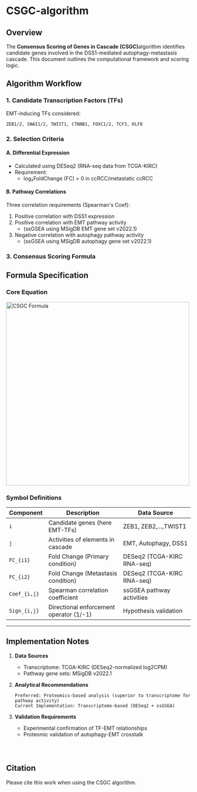 # CSGC-algorithm

## Overview
The ​**Consensus Scoring of Genes in Cascade (CSGC)**​ algorithm identifies candidate genes involved in the DSS1-mediated autophagy-metastasis cascade. This document outlines the computational framework and scoring logic.

## Algorithm Workflow

### 1. Candidate Transcription Factors (TFs)
EMT-inducing TFs considered:
```plaintext
ZEB1/2, SNAI1/2, TWIST1, CTNNB1, FOXC1/2, TCF3, KLF8
```

### 2. Selection Criteria
#### A. Differential Expression
- Calculated using DESeq2 (RNA-seq data from TCGA-KIRC)
- Requirement: 
  - log₂FoldChange (FC) > 0 in ccRCC/metastatic ccRCC

#### B. Pathway Correlations
Three correlation requirements (Spearman's Coef):
1. Positive correlation with DSS1 expression
2. Positive correlation with EMT pathway activity 
   - (ssGSEA using MSigDB EMT gene set v2022.1)
3. Negative correlation with autophagy pathway activity
   - (ssGSEA using MSigDB autophagy gene set v2022.1)

### 3. Consensus Scoring Formula
## Formula Specification
### Core Equation
<img src="https://latex.codecogs.com/svg.image?CSGC_i&space;=&space;(FC_{i1}&space;&plus;&space;FC_{i2})&space;\times&space;\sum_{n}^{j_1}&space;(Coef_{i,j}&space;\times&space;Sign_{i,j})" title="CSGC Formula" width="500"/>

### Symbol Definitions
| Component     | Description                                  | Data Source               |
|---------------|----------------------------------------------|---------------------------|
| `i`           | Candidate genes (here EMT-TFs)               | ZEB1, ZEB2,...,TWIST1     |
| `j`           | Activities of elements in cascade            | EMT, Autophagy, DSS1      |
| `FC_{i1}`     | Fold Change (Primary condition)              | DESeq2 (TCGA-KIRC RNA-seq)|
| `FC_{i2}`     | Fold Change (Metastasis condition)           | DESeq2 (TCGA-KIRC RNA-seq)|
| `Coef_{i,j}`  | Spearman correlation coefficient             | ssGSEA pathway activities |
| `Sign_{i,j}`  | Directional enforcement operator (1/-1)      | Hypothesis validation     |

---


## Implementation Notes
1. ​**Data Sources**
   - Transcriptome: TCGA-KIRC (DESeq2-normalized log2CPM)
   - Pathway gene sets: MSigDB v2022.1

2. ​**Analytical Recommendations**
   ```plaintext
   Preferred: Proteomics-based analysis (superior to transcriptome for pathway activity)
   Current Implementation: Transcriptome-based (DESeq2 + ssGSEA)
   ```

3. ​**Validation Requirements**
   - Experimental confirmation of TF-EMT relationships
   - Proteomic validation of autophagy-EMT crosstalk
   ```



## Citation
Please cite this work when using the CSGC algorithm. 
